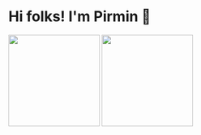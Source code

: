 # Hi folks! I'm Pirmin 👋

<div>
  <img height='180em' src='https://github-readme-stats-git-masterrstaa-rickstaa.vercel.app/api?username=PirminP&theme=dark'/>
  <img height='180em' src='https://github-readme-stats.vercel.app/api/top-langs/?username=PirminP&theme=dark'/>
  
</div>



<!--
**PirminP/PirminP** is a ✨ _special_ ✨ repository because its `README.md` (this file) appears on your GitHub profile.

Here are some ideas to get you started:

- 🔭 I’m currently working on ...
- 🌱 I’m currently learning ...
- 👯 I’m looking to collaborate on ...
- 🤔 I’m looking for help with ...
- 💬 Ask me about ...
- 📫 How to reach me: ...
- 😄 Pronouns: ...
- ⚡ Fun fact: ...
-->
